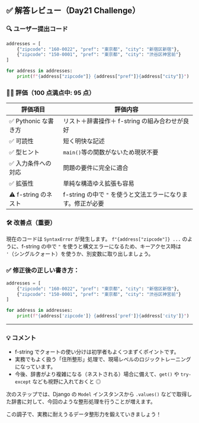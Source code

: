 ## ✅ 解答レビュー（Day21 Challenge）

### 🔍 ユーザー提出コード

```python
addresses = [
    {"zipcode": "160-0022", "pref": "東京都", "city": "新宿区新宿"},
    {"zipcode": "150-0001", "pref": "東京都", "city": "渋谷区神宮前"}
]

for address in addresses:
    print(f"{address["zipcode"]} {address["pref"]}{address["city"]}")
```

### 🧑‍💻 評価（100 点満点中: 95 点）

| 評価項目             | 評価内容                                                     |
| -------------------- | ------------------------------------------------------------ |
| ✅ Pythonic な書き方 | リスト＋辞書操作＋ f-string の組み合わせが良好               |
| ✅ 可読性            | 短く明快な記述                                               |
| ✅ 型ヒント          | `main()`等の関数がないため現状不要                           |
| ✅ 入力条件への対応  | 問題の要件に完全に適合                                       |
| ✅ 拡張性            | 単純な構造ゆえ拡張も容易                                     |
| ⚠️ f-string のネスト | f-string の中で `"` を使うと文法エラーになります。修正が必要 |

### 🛠 改善点（重要）

現在のコードは `SyntaxError` が発生します。
`f"{address["zipcode"]} ...` のように、f-string の中で `"` を使うと構文エラーになるため、キーアクセス時は `'`（シングルクォート）を使うか、別変数に取り出しましょう。

### ✅ 修正後の正しい書き方：

```python
addresses = [
    {"zipcode": "160-0022", "pref": "東京都", "city": "新宿区新宿"},
    {"zipcode": "150-0001", "pref": "東京都", "city": "渋谷区神宮前"}
]

for address in addresses:
    print(f"{address['zipcode']} {address['pref']}{address['city']}")
```

---

### 💡 コメント

- f-string でクォートの使い分けは初学者もよくつまずくポイントです。
- 実務でもよく扱う「住所整形」処理で、現場レベルのロジックトレーニングになっています。
- 今後、辞書がより複雑になる（ネストされる）場合に備えて、`get()` や `try-except` なども視野に入れておくと ◎

次のステップでは、Django の `Model` インスタンスから `.values()` などで取得した辞書に対して、今回のような整形処理を行うことが増えます。

この調子で、実務に耐えうるデータ整形力を鍛えていきましょう！
